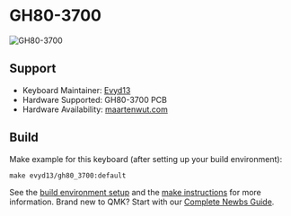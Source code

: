 # GH80-3700

![GH80-3700](https://i.imgur.com/xMCzb8vl.jpg)

## Support
* Keyboard Maintainer: [Evyd13](https://github.com/evyd13)
* Hardware Supported: GH80-3700 PCB
* Hardware Availability: [maartenwut.com](https://maartenwut.com/product/gh80-3700-numpad-pcb/)

## Build
Make example for this keyboard (after setting up your build environment):

    make evyd13/gh80_3700:default

See the [build environment setup](https://docs.qmk.fm/#/getting_started_build_tools) and the [make instructions](https://docs.qmk.fm/#/getting_started_make_guide) for more information. Brand new to QMK? Start with our [Complete Newbs Guide](https://docs.qmk.fm/#/newbs).